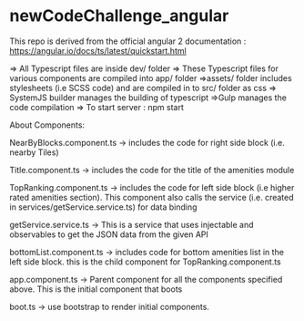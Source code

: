 # newCodeChallenge_angular

This repo is derived from the official angular 2 documentation : https://angular.io/docs/ts/latest/quickstart.html

=> All Typescript files are inside dev/ folder 
=> These Typescript files for various components are compiled into app/ folder
=>assets/ folder includes stylesheets (i.e SCSS code) and are compiled in to src/ folder as css
=> SystemJS builder manages the building of typescript
=>Gulp manages the code compilation
=> To start server : npm start



About Components:

NearByBlocks.component.ts -> includes the code for right side block (i.e. nearby Tiles)

Title.component.ts -> includes the code for the title of the amenities module

TopRanking.component.ts -> includes the code for left side block (i.e higher rated amenities section). This component also calls the service (i.e. created in services/getService.service.ts) for data binding 

getService.service.ts -> This is a service that uses injectable and observables to get the JSON data from the given API

bottomList.component.ts -> includes code for bottom amenities list in the left side block. this is the child component for TopRanking.component.ts

app.component.ts -> Parent component for all the components specified above. This is the initial component that boots

boot.ts -> use bootstrap to render initial components.


